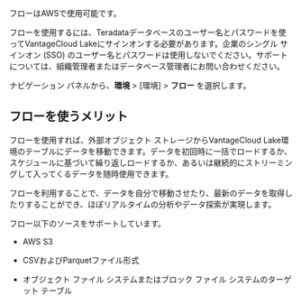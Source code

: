 フローはAWSで使用可能です。

フローを使用するには、Teradataデータベースのユーザー名とパスワードを使ってVantageCloud Lakeにサインオンする必要があります。企業のシングル サインオン (SSO) のユーザー名とパスワードは使用しないでください。サポートについては、組織管理者またはデータベース管理者にお問い合わせください。

ナビゲーション パネルから、**環境** \> \[環境\] \> **フロー** を選択します。

フローを使うメリット
--------------------

フローを使用すれば、外部オブジェクト ストレージからVantageCloud Lake環境のテーブルにデータを移動できます。データを初回時に一括でロードするか、スケジュールに基づいて繰り返しロードするか、あるいは継続的にストリーミングして入ってくるデータを随時使用できます。

フローを利用することで、データを自分で移動させたり、最新のデータを取得したりすることができ、ほぼリアルタイムの分析やデータ探索が実現します。

フロー以下のソースをサポートしています。

-   AWS S3

-   CSVおよびParquetファイル形式

-   オブジェクト ファイル システムまたはブロック ファイル システムのターゲット テーブル
